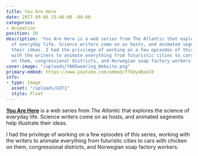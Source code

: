 ```yaml
---
title: You Are Here
date: 2017-09-06 15:46:00 -04:00
categories:
- Animation
position: 10
description: 'You Are Here is a web series from The Atlantic that explores the science
  of everyday life. Science writers come on as hosts, and animated segments help illustrate
  their ideas. I had the privilege of working on a few episodes of this series, working
  with the writers to animate everything from futuristic cities to cars with chicken
  on them, congressional districts, and Norwegian soap factory workers. '
cover-image: "/uploads/YAHSwearing_Website.png"
primary-embed: https://www.youtube.com/embed/ffbOy4BaxI0
info:
- type: Image
  asset: "/uploads/GIF1"
  style: Float
---
```


[**You Are Here**](https://www.theatlantic.com/video/series/you-are-here/) is a web series from *The Atlantic* that explores the science of everyday life. Science writers come on as hosts, and animated segments help illustrate their ideas.

I had the privilege of working on a few episodes of this series, working with the writers to animate everything from futuristic cities to cars with chicken on them, congressional districts, and Norwegian soap factory workers.
